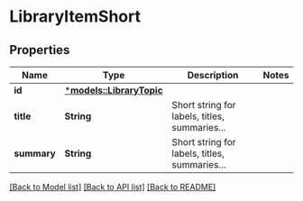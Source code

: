 # LibraryItemShort

## Properties
Name | Type | Description | Notes
------------ | ------------- | ------------- | -------------
**id** | [***models::LibraryTopic**](libraryTopic.md) |  | 
**title** | **String** | Short string for labels, titles, summaries... | 
**summary** | **String** | Short string for labels, titles, summaries... | 

[[Back to Model list]](../README.md#documentation-for-models) [[Back to API list]](../README.md#documentation-for-api-endpoints) [[Back to README]](../README.md)


